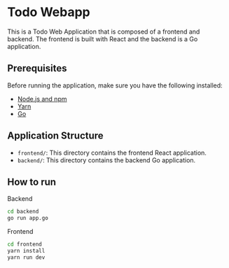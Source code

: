 # Todo Webapp
This is a Todo Web Application that is composed of a frontend and backend. The frontend is built with React and the backend is a Go application.

## Prerequisites

Before running the application, make sure you have the following installed:

- [Node.js and npm](https://nodejs.org/en/download/)
- [Yarn](https://classic.yarnpkg.com/en/docs/install/)
- [Go](https://golang.org/doc/install)

## Application Structure

- `frontend/`: This directory contains the frontend React application.
- `backend/`: This directory contains the backend Go application.


## How to run

Backend
````bash
cd backend
go run app.go
````
Frontend 
````bash
cd frontend
yarn install
yarn run dev
````
